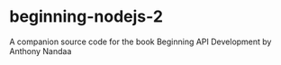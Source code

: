 # beginning-nodejs-2
A companion source code for the book Beginning API Development by Anthony Nandaa
